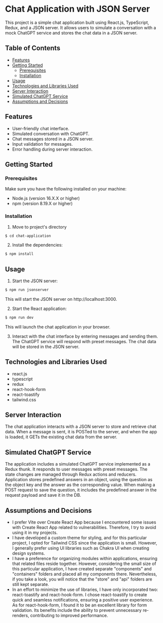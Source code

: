 # Chat Application with JSON Server

This project is a simple chat application built using React.js, TypeScript, Redux, and a JSON server. It allows users to simulate a conversation with a mock ChatGPT service and stores the chat data in a JSON server.

## Table of Contents

- [Features](#features)
- [Getting Started](#getting-started)
  - [Prerequisites](#prerequisites)
  - [Installation](#installation)
- [Usage](#usage)
- [Technologies and Libraries Used](#technologies-and-libraries-used)
- [Server Interaction](#server-interaction)
- [Simulated ChatGPT Service](#simulated-chatgpt-service)
- [Assumptions and Decisions](#assumptions-and-decisions)

## Features

- User-friendly chat interface.
- Simulated conversation with ChatGPT.
- Chat messages stored in a JSON server.
- Input validation for messages.
- Error handling during server interaction.

## Getting Started

### Prerequisites

Make sure you have the following installed on your machine:

- Node.js (version 16.X.X or higher)
- npm (version 8.19.X or higher)

### Installation

1. Move to project's directory

```bash
$ cd chat-application
```

2. Install the dependencies:

```bash
$ npm install
```

## Usage

1. Start the JSON server:

```bash
$ npm run jsonserver
```

This will start the JSON server on http://localhost:3000.

2. Start the React application:

```bash
$ npm run dev
```

This will launch the chat application in your browser.

3. Interact with the chat interface by entering messages and sending them. The ChatGPT service will respond with preset messages. The chat data will be stored in the JSON server.

## Technologies and Libraries Used

- react.js
- typescript
- redux
- react-hook-form
- react-toastify
- tailwind.css

## Server Interaction

The chat application interacts with a JSON server to store and retrieve chat data. When a message is sent, it is POSTed to the server, and when the app is loaded, it GETs the existing chat data from the server.

## Simulated ChatGPT Service

The application includes a simulated ChatGPT service implemented as a Redux thunk. It responds to user messages with preset messages. The state changes are managed through Redux actions and reducers. Application stores predefined answers in an object, using the question as the object key and the answer as the corresponding value. When making a POST request to save the question, it includes the predefined answer in the request payload and save it in the DB.

## Assumptions and Decisions

- I prefer Vite over Create React App because I encountered some issues with Create React App related to vulnerabilities. Therefore, I try to avoid using it in my projects.
- I have developed a custom theme for styling, and for this particular project, I opted for Tailwind CSS since the application is small. However, I generally prefer using UI libraries such as Chakra UI when creating design systems.
- I have a preference for organizing modules within applications, ensuring that related files reside together. However, considering the small size of this particular application, I have created separate "components" and "containers" folders and placed all my components there. Nevertheless, if you take a look, you will notice that the "store" and "api" folders are still kept separate.
- In an effort to minimize the use of libraries, I have only incorporated two: react-toastify and react-hook-form. I chose react-toastify to create quick and seamless notifications, ensuring a positive user experience. As for react-hook-form, I found it to be an excellent library for form validation. Its benefits include the ability to prevent unnecessary re-renders, contributing to improved performance.
